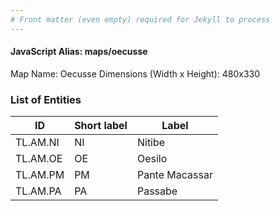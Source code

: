 ```yaml
---
# Front matter (even empty) required for Jekyll to process
---
```


#### JavaScript Alias: maps/oecusse

Map Name: Oecusse
Dimensions (Width x Height): 480x330







### List of Entities

ID | Short label | Label
---|---|---|
TL.AM.NI|NI|Nitibe
TL.AM.OE|OE|Oesilo
TL.AM.PM|PM|Pante Macassar
TL.AM.PA|PA|Passabe